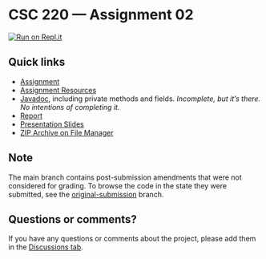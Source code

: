 # CSC 220 — Assignment 02

[![Run on Repl.it](https://repl.it/badge/github/mosguinz-csc220-02/CSC220Asmt02)](https://repl.it/github/mosguinz-csc220-02/CSC220Asmt02)

## Quick links

* [Assignment](https://github.com/mosguinz-csc220-02/CSC220Asmt02/blob/main/CSC220Asmt02/Assignment-02.pdf)
* [Assignment Resources](https://github.com/mosguinz-csc220-02/CSC220Asmt02/tree/main/CSC220Asmt02/Resources)
* [Javadoc](https://mosguinz-csc220-02.github.io/CSC220Asmt02/), including private methods and fields. *Incomplete, but it’s there. No intentions of completing it.*
* [Report](https://github.com/mosguinz-csc220-02/CSC220Asmt02/blob/main/CSC220Asmt02/KullathonSitthisarnwattanachai-Assignment-02-Report.pdf)
* [Presentation Slides](https://github.com/mosguinz-csc220-02/CSC220Asmt02/blob/main/CSC220Asmt02/Assignment-02-Presentation.pdf)
* [ZIP Archive on File Manager](http://csc220.ducta.net/Assignments/Assignment-02-MosKullathon.zip)

## Note
The main branch contains post-submission amendments that were not considered for grading. To browse the code in the state they were submitted, see the [original-submission](https://github.com/mosguinz-csc220-02/CSC220Asmt02/tree/original-submission) branch.

## Questions or comments?
If you have any questions or comments about the project, please add them in the [Discussions tab](https://github.com/mosguinz-csc220-02/CSC220Asmt02/discussions/new).
